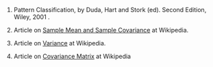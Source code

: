 1. Pattern Classification, by Duda, Hart and Stork (ed). Second Edition, Wiley, 2001
.
2. Article on [Sample Mean and Sample Covariance](https://en.wikipedia.org/wiki/Sample_mean_and_covariance) at Wikipedia.

3. Article on [Variance](https://en.wikipedia.org/wiki/Variance) at Wikipedia.

4. Article on [Covariance Matrix](https://en.wikipedia.org/wiki/Covariance_matrix) at Wikipedia